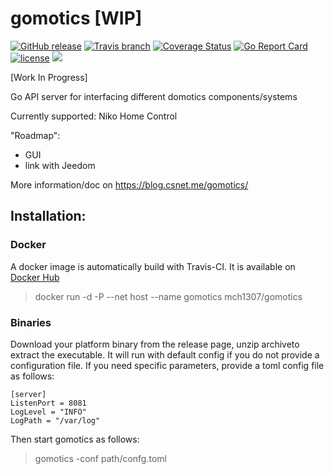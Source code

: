 # gomotics [WIP]

[![GitHub release](https://img.shields.io/github/release/mch1307/gomotics.svg)](https://github.com/mch1307/gomotics/releases)
[![Travis branch](https://img.shields.io/travis/mch1307/gomotics/master.svg)](https://travis-ci.org/mch1307/gomotics)
[![Coverage Status](https://coveralls.io/repos/github/mch1307/gomotics/badge.svg?branch=master)](https://coveralls.io/github/mch1307/gomotics?branch=master)
[![Go Report Card](https://goreportcard.com/badge/mch1307/gomotics)](http://goreportcard.com/report/mch1307/gomotics)
[![license](https://img.shields.io/github/license/mch1307/gomotics.svg)](https://github.com/mch1307/gomotics/blob/master/LICENSE.md) [![](https://images.microbadger.com/badges/image/mch1307/gomotics.svg)](https://microbadger.com/images/mch1307/gomotics "Get your own image badge on microbadger.com")

[Work In Progress]

Go API server for interfacing different domotics components/systems

Currently supported: Niko Home Control

"Roadmap": 

* GUI
* link with Jeedom

More information/doc on https://blog.csnet.me/gomotics/

## Installation:

### Docker

A docker image is automatically build with Travis-CI. It is available on [Docker Hub](https://hub.docker.com/r/mch1307/gomotics/)

> docker run -d -P --net host --name gomotics mch1307/gomotics

### Binaries

Download your platform binary from the release page, unzip archiveto extract the executable. It will run with default config if you do not provide a configuration file. If you need specific parameters, provide a toml config file as follows:

``` 
[server]
ListenPort = 8081
LogLevel = "INFO"
LogPath = "/var/log"
```

Then start gomotics as follows:

> gomotics -conf path/confg.toml
